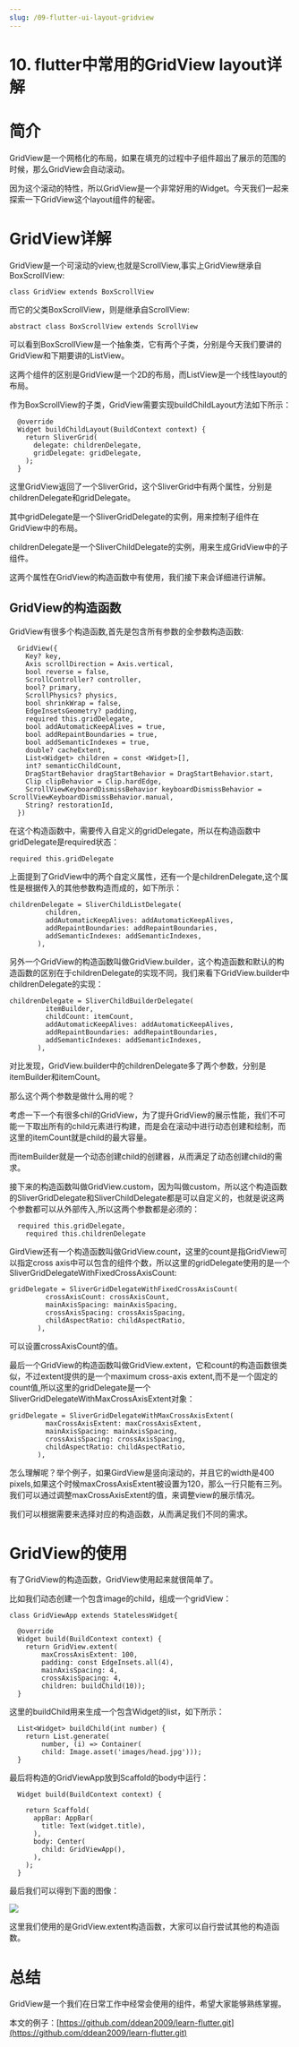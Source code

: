 ```yaml
---
slug: /09-flutter-ui-layout-gridview
---
```


# 10. flutter中常用的GridView layout详解



# 简介 

GridView是一个网格化的布局，如果在填充的过程中子组件超出了展示的范围的时候，那么GridView会自动滚动。

因为这个滚动的特性，所以GridView是一个非常好用的Widget。今天我们一起来探索一下GridView这个layout组件的秘密。

# GridView详解

GridView是一个可滚动的view,也就是ScrollView,事实上GridView继承自BoxScrollView:

```
class GridView extends BoxScrollView
```

而它的父类BoxScrollView，则是继承自ScrollView:

```
abstract class BoxScrollView extends ScrollView 
```

可以看到BoxScrollView是一个抽象类，它有两个子类，分别是今天我们要讲的GridView和下期要讲的ListView。

这两个组件的区别是GridView是一个2D的布局，而ListView是一个线性layout的布局。

作为BoxScrollView的子类，GridView需要实现buildChildLayout方法如下所示：

```
  @override
  Widget buildChildLayout(BuildContext context) {
    return SliverGrid(
      delegate: childrenDelegate,
      gridDelegate: gridDelegate,
    );
  }
```

这里GridView返回了一个SliverGrid，这个SliverGrid中有两个属性，分别是childrenDelegate和gridDelegate。

其中gridDelegate是一个SliverGridDelegate的实例，用来控制子组件在GridView中的布局。

childrenDelegate是一个SliverChildDelegate的实例，用来生成GridView中的子组件。

这两个属性在GridView的构造函数中有使用，我们接下来会详细进行讲解。

## GridView的构造函数

GridView有很多个构造函数,首先是包含所有参数的全参数构造函数:

```
  GridView({
    Key? key,
    Axis scrollDirection = Axis.vertical,
    bool reverse = false,
    ScrollController? controller,
    bool? primary,
    ScrollPhysics? physics,
    bool shrinkWrap = false,
    EdgeInsetsGeometry? padding,
    required this.gridDelegate,
    bool addAutomaticKeepAlives = true,
    bool addRepaintBoundaries = true,
    bool addSemanticIndexes = true,
    double? cacheExtent,
    List<Widget> children = const <Widget>[],
    int? semanticChildCount,
    DragStartBehavior dragStartBehavior = DragStartBehavior.start,
    Clip clipBehavior = Clip.hardEdge,
    ScrollViewKeyboardDismissBehavior keyboardDismissBehavior = ScrollViewKeyboardDismissBehavior.manual,
    String? restorationId,
  })
```

在这个构造函数中，需要传入自定义的gridDelegate，所以在构造函数中gridDelegate是required状态：

```
required this.gridDelegate
```

上面提到了GridView中的两个自定义属性，还有一个是childrenDelegate,这个属性是根据传入的其他参数构造而成的，如下所示：

```
childrenDelegate = SliverChildListDelegate(
         children,
         addAutomaticKeepAlives: addAutomaticKeepAlives,
         addRepaintBoundaries: addRepaintBoundaries,
         addSemanticIndexes: addSemanticIndexes,
       ),
```

另外一个GridView的构造函数叫做GridView.builder，这个构造函数和默认的构造函数的区别在于childrenDelegate的实现不同，我们来看下GridView.builder中childrenDelegate的实现：

```
childrenDelegate = SliverChildBuilderDelegate(
         itemBuilder,
         childCount: itemCount,
         addAutomaticKeepAlives: addAutomaticKeepAlives,
         addRepaintBoundaries: addRepaintBoundaries,
         addSemanticIndexes: addSemanticIndexes,
       ),
```

对比发现，GridView.builder中的childrenDelegate多了两个参数，分别是itemBuilder和itemCount。

那么这个两个参数是做什么用的呢？

考虑一下一个有很多chil的GridView，为了提升GridView的展示性能，我们不可能一下取出所有的child元素进行构建，而是会在滚动中进行动态创建和绘制，而这里的itemCount就是child的最大容量。

而itemBuilder就是一个动态创建child的创建器，从而满足了动态创建child的需求。

接下来的构造函数叫做GridView.custom，因为叫做custom，所以这个构造函数的SliverGridDelegate和SliverChildDelegate都是可以自定义的，也就是说这两个参数都可以从外部传入,所以这两个参数都是必须的：

```
  required this.gridDelegate,
    required this.childrenDelegate
```

GirdView还有一个构造函数叫做GridView.count，这里的count是指GridView可以指定cross axis中可以包含的组件个数，所以这里的gridDelegate使用的是一个SliverGridDelegateWithFixedCrossAxisCount:

```
gridDelegate = SliverGridDelegateWithFixedCrossAxisCount(
         crossAxisCount: crossAxisCount,
         mainAxisSpacing: mainAxisSpacing,
         crossAxisSpacing: crossAxisSpacing,
         childAspectRatio: childAspectRatio,
       ),
```

可以设置crossAxisCount的值。

最后一个GridView的构造函数叫做GridView.extent，它和count的构造函数很类似，不过extent提供的是一个maximum cross-axis extent,而不是一个固定的count值,所以这里的gridDelegate是一个SliverGridDelegateWithMaxCrossAxisExtent对象：

```
gridDelegate = SliverGridDelegateWithMaxCrossAxisExtent(
         maxCrossAxisExtent: maxCrossAxisExtent,
         mainAxisSpacing: mainAxisSpacing,
         crossAxisSpacing: crossAxisSpacing,
         childAspectRatio: childAspectRatio,
       ),
```

怎么理解呢？举个例子，如果GirdView是竖向滚动的，并且它的width是400 pixels,如果这个时候maxCrossAxisExtent被设置为120，那么一行只能有三列。我们可以通过调整maxCrossAxisExtent的值，来调整view的展示情况。

我们可以根据需要来选择对应的构造函数，从而满足我们不同的需求。

# GridView的使用

有了GridView的构造函数，GridView使用起来就很简单了。

比如我们动态创建一个包含image的child，组成一个gridView：

```
class GridViewApp extends StatelessWidget{

  @override
  Widget build(BuildContext context) {
    return GridView.extent(
        maxCrossAxisExtent: 100,
        padding: const EdgeInsets.all(4),
        mainAxisSpacing: 4,
        crossAxisSpacing: 4,
        children: buildChild(10));
  }
```

这里的buildChild用来生成一个包含Widget的list，如下所示：

```
  List<Widget> buildChild(int number) {
    return List.generate(
        number, (i) => Container(
        child: Image.asset('images/head.jpg')));
  }
```

最后将构造的GridViewApp放到Scaffold的body中运行：

```
  Widget build(BuildContext context) {

    return Scaffold(
      appBar: AppBar(
        title: Text(widget.title),
      ),
      body: Center(
        child: GridViewApp(),
      ),
    );
  }
```

最后我们可以得到下面的图像：

![](https://img-blog.csdnimg.cn/52b89d87889746d8b3c25256c6517bee.png)

这里我们使用的是GridView.extent构造函数，大家可以自行尝试其他的构造函数。

# 总结

GridView是一个我们在日常工作中经常会使用的组件，希望大家能够熟练掌握。

本文的例子：[https://github.com/ddean2009/learn-flutter.git](https://github.com/ddean2009/learn-flutter.git)








